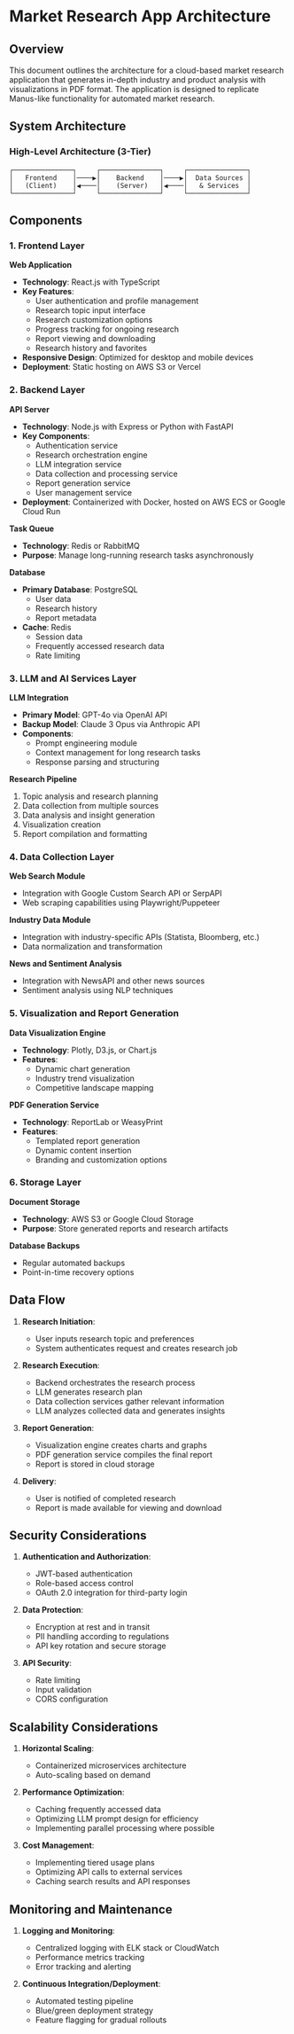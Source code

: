 # Market Research App Architecture

## Overview

This document outlines the architecture for a cloud-based market research application that generates in-depth industry and product analysis with visualizations in PDF format. The application is designed to replicate Manus-like functionality for automated market research.

## System Architecture

### High-Level Architecture (3-Tier)

```
┌───────────────┐     ┌───────────────┐     ┌───────────────┐
│   Frontend    │────▶│    Backend    │────▶│  Data Sources │
│   (Client)    │◀────│    (Server)   │◀────│   & Services  │
└───────────────┘     └───────────────┘     └───────────────┘
```

## Components

### 1. Frontend Layer

**Web Application**
- **Technology**: React.js with TypeScript
- **Key Features**:
  - User authentication and profile management
  - Research topic input interface
  - Research customization options
  - Progress tracking for ongoing research
  - Report viewing and downloading
  - Research history and favorites
- **Responsive Design**: Optimized for desktop and mobile devices
- **Deployment**: Static hosting on AWS S3 or Vercel

### 2. Backend Layer

**API Server**
- **Technology**: Node.js with Express or Python with FastAPI
- **Key Components**:
  - Authentication service
  - Research orchestration engine
  - LLM integration service
  - Data collection and processing service
  - Report generation service
  - User management service
- **Deployment**: Containerized with Docker, hosted on AWS ECS or Google Cloud Run

**Task Queue**
- **Technology**: Redis or RabbitMQ
- **Purpose**: Manage long-running research tasks asynchronously

**Database**
- **Primary Database**: PostgreSQL
  - User data
  - Research history
  - Report metadata
- **Cache**: Redis
  - Session data
  - Frequently accessed research data
  - Rate limiting

### 3. LLM and AI Services Layer

**LLM Integration**
- **Primary Model**: GPT-4o via OpenAI API
- **Backup Model**: Claude 3 Opus via Anthropic API
- **Components**:
  - Prompt engineering module
  - Context management for long research tasks
  - Response parsing and structuring

**Research Pipeline**
1. Topic analysis and research planning
2. Data collection from multiple sources
3. Data analysis and insight generation
4. Visualization creation
5. Report compilation and formatting

### 4. Data Collection Layer

**Web Search Module**
- Integration with Google Custom Search API or SerpAPI
- Web scraping capabilities using Playwright/Puppeteer

**Industry Data Module**
- Integration with industry-specific APIs (Statista, Bloomberg, etc.)
- Data normalization and transformation

**News and Sentiment Analysis**
- Integration with NewsAPI and other news sources
- Sentiment analysis using NLP techniques

### 5. Visualization and Report Generation

**Data Visualization Engine**
- **Technology**: Plotly, D3.js, or Chart.js
- **Features**: 
  - Dynamic chart generation
  - Industry trend visualization
  - Competitive landscape mapping

**PDF Generation Service**
- **Technology**: ReportLab or WeasyPrint
- **Features**:
  - Templated report generation
  - Dynamic content insertion
  - Branding and customization options

### 6. Storage Layer

**Document Storage**
- **Technology**: AWS S3 or Google Cloud Storage
- **Purpose**: Store generated reports and research artifacts

**Database Backups**
- Regular automated backups
- Point-in-time recovery options

## Data Flow

1. **Research Initiation**:
   - User inputs research topic and preferences
   - System authenticates request and creates research job

2. **Research Execution**:
   - Backend orchestrates the research process
   - LLM generates research plan
   - Data collection services gather relevant information
   - LLM analyzes collected data and generates insights

3. **Report Generation**:
   - Visualization engine creates charts and graphs
   - PDF generation service compiles the final report
   - Report is stored in cloud storage

4. **Delivery**:
   - User is notified of completed research
   - Report is made available for viewing and download

## Security Considerations

1. **Authentication and Authorization**:
   - JWT-based authentication
   - Role-based access control
   - OAuth 2.0 integration for third-party login

2. **Data Protection**:
   - Encryption at rest and in transit
   - PII handling according to regulations
   - API key rotation and secure storage

3. **API Security**:
   - Rate limiting
   - Input validation
   - CORS configuration

## Scalability Considerations

1. **Horizontal Scaling**:
   - Containerized microservices architecture
   - Auto-scaling based on demand

2. **Performance Optimization**:
   - Caching frequently accessed data
   - Optimizing LLM prompt design for efficiency
   - Implementing parallel processing where possible

3. **Cost Management**:
   - Implementing tiered usage plans
   - Optimizing API calls to external services
   - Caching search results and API responses

## Monitoring and Maintenance

1. **Logging and Monitoring**:
   - Centralized logging with ELK stack or CloudWatch
   - Performance metrics tracking
   - Error tracking and alerting

2. **Continuous Integration/Deployment**:
   - Automated testing pipeline
   - Blue/green deployment strategy
   - Feature flagging for gradual rollouts
